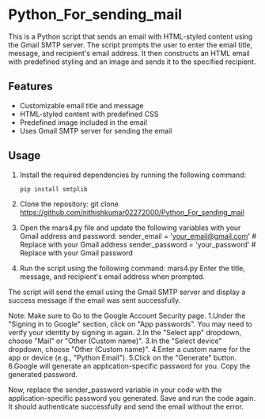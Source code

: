 # Python_For_sending_mail
This is a Python script that sends an email with HTML-styled content using the Gmail SMTP server. The script prompts the user to enter the email title, message, and recipient's email address. It then constructs an HTML email with predefined styling and an image and sends it to the specified recipient.

## Features

- Customizable email title and message
- HTML-styled content with predefined CSS
- Predefined image included in the email
- Uses Gmail SMTP server for sending the email

## Usage

1. Install the required dependencies by running the following command:

   ```shell
   pip install smtplib
   
2. Clone the repository:
git clone https://github.com/nithishkumar02272000/Python_For_sending_mail

3. Open the mars4.py file and update the following variables with your Gmail address and password:
sender_email = 'your_email@gmail.com'  # Replace with your Gmail address
sender_password = 'your_password'  # Replace with your Gmail password

4. Run the script using the following command:
mars4.py
Enter the title, message, and recipient's email address when prompted.

The script will send the email using the Gmail SMTP server and display a success message if the email was sent successfully.

Note: Make sure to Go to the Google Account Security page.
   1.Under the "Signing in to Google" section, click on "App passwords". You may need to verify your identity by signing in again.
   2.In the "Select app" dropdown, choose "Mail" or "Other (Custom name)".
   3.In the "Select device" dropdown, choose "Other (Custom name)".
   4.Enter a custom name for the app or device (e.g., "Python Email").
   5.Click on the "Generate" button.
   6.Google will generate an application-specific password for you. Copy the generated password.
   
Now, replace the sender_password variable in your code with the application-specific password you generated. Save and run the code again. It should authenticate successfully and send the email without the error.
